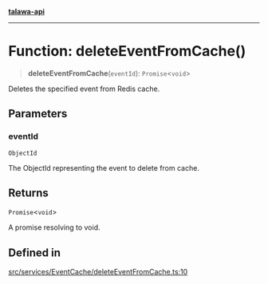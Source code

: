 [**talawa-api**](../../../../README.md)

***

# Function: deleteEventFromCache()

> **deleteEventFromCache**(`eventId`): `Promise`\<`void`\>

Deletes the specified event from Redis cache.

## Parameters

### eventId

`ObjectId`

The ObjectId representing the event to delete from cache.

## Returns

`Promise`\<`void`\>

A promise resolving to void.

## Defined in

[src/services/EventCache/deleteEventFromCache.ts:10](https://github.com/Suyash878/talawa-api/blob/e4413cec641a837926071678fed3c7f67234e31e/src/services/EventCache/deleteEventFromCache.ts#L10)
